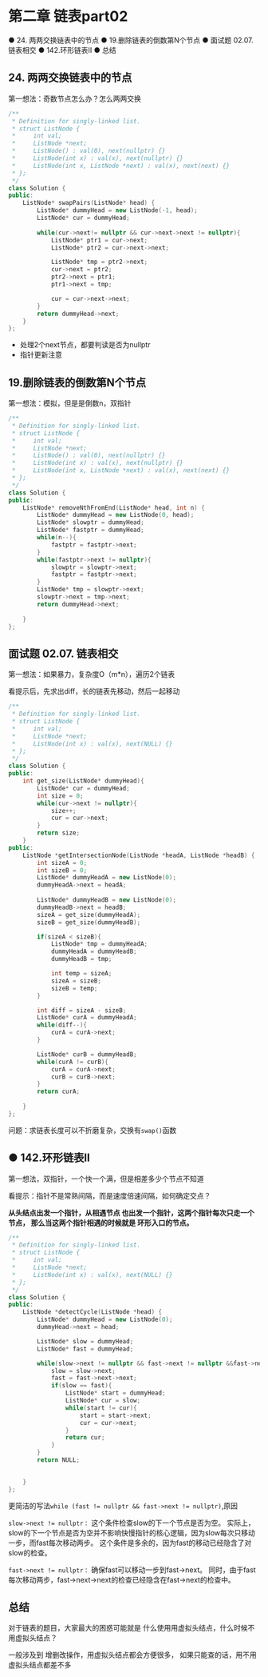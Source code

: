 # 第二章 链表part02

● 24. 两两交换链表中的节点
● 19.删除链表的倒数第N个节点
● 面试题 02.07. 链表相交
● 142.环形链表II
● 总结

## 24. 两两交换链表中的节点

第一想法：奇数节点怎么办？怎么两两交换

```cpp
/**
 * Definition for singly-linked list.
 * struct ListNode {
 *     int val;
 *     ListNode *next;
 *     ListNode() : val(0), next(nullptr) {}
 *     ListNode(int x) : val(x), next(nullptr) {}
 *     ListNode(int x, ListNode *next) : val(x), next(next) {}
 * };
 */
class Solution {
public:
    ListNode* swapPairs(ListNode* head) {
        ListNode* dummyHead = new ListNode(-1, head);
        ListNode* cur = dummyHead;
        
        while(cur->next!= nullptr && cur->next->next != nullptr){
            ListNode* ptr1 = cur->next;
            ListNode* ptr2 = cur->next->next;

            ListNode* tmp = ptr2->next;
            cur->next = ptr2;
            ptr2->next = ptr1;
            ptr1->next = tmp;

            cur = cur->next->next;
        }
        return dummyHead->next;
    }
};

```

- 处理2个next节点，都要判读是否为nullptr
- 指针更新注意

## 19.删除链表的倒数第N个节点

第一想法：模拟，但是是倒数n，双指针

```cpp
/**
 * Definition for singly-linked list.
 * struct ListNode {
 *     int val;
 *     ListNode *next;
 *     ListNode() : val(0), next(nullptr) {}
 *     ListNode(int x) : val(x), next(nullptr) {}
 *     ListNode(int x, ListNode *next) : val(x), next(next) {}
 * };
 */
class Solution {
public:
    ListNode* removeNthFromEnd(ListNode* head, int n) {
        ListNode* dummyHead = new ListNode(0, head);
        ListNode* slowptr = dummyHead;
        ListNode* fastptr = dummyHead;
        while(n--){
            fastptr = fastptr->next;
        } 
        while(fastptr->next != nullptr){
            slowptr = slowptr->next;
            fastptr = fastptr->next;
        }
        ListNode* tmp = slowptr->next;
        slowptr->next = tmp->next;
        return dummyHead->next;
        
    }
};
```

## 面试题 02.07. 链表相交

第一想法：如果暴力，复杂度O（m*n），遍历2个链表

看提示后，先求出diff，长的链表先移动，然后一起移动

```cpp
/**
 * Definition for singly-linked list.
 * struct ListNode {
 *     int val;
 *     ListNode *next;
 *     ListNode(int x) : val(x), next(NULL) {}
 * };
 */
class Solution {
public:
    int get_size(ListNode* dummyHead){
        ListNode* cur = dummyHead;
        int size = 0;
        while(cur->next != nullptr){
            size++;
            cur = cur->next;
        }
        return size;
    }
public:
    ListNode *getIntersectionNode(ListNode *headA, ListNode *headB) {
        int sizeA = 0;
        int sizeB = 0;
        ListNode* dummyHeadA = new ListNode(0);
        dummyHeadA->next = headA;
        
        ListNode* dummyHeadB = new ListNode(0);
        dummyHeadB->next = headB;
        sizeA = get_size(dummyHeadA);
        sizeB = get_size(dummyHeadB);

        if(sizeA < sizeB){
            ListNode* tmp = dummyHeadA;
            dummyHeadA = dummyHeadB;
            dummyHeadB = tmp;

            int temp = sizeA;
            sizeA = sizeB;
            sizeB = temp;
        }

        int diff = sizeA - sizeB;
        ListNode* curA = dummyHeadA;
        while(diff--){
            curA = curA->next;
        }

        ListNode* curB = dummyHeadB;
        while(curA != curB){
            curA = curA->next;
            curB = curB->next;
        }
        return curA;
        
    }
};
```

问题：求链表长度可以不折磨复杂，交换有`swap()`函数

## ● 142.环形链表II

第一想法，双指针，一个快一个满，但是相差多少个节点不知道

看提示：指针不是常熟间隔，而是速度倍速间隔，如何确定交点？

**从头结点出发一个指针，从相遇节点 也出发一个指针，这两个指针每次只走一个节点， 那么当这两个指针相遇的时候就是 环形入口的节点。**

```cpp
/**
 * Definition for singly-linked list.
 * struct ListNode {
 *     int val;
 *     ListNode *next;
 *     ListNode(int x) : val(x), next(NULL) {}
 * };
 */
class Solution {
public:
    ListNode *detectCycle(ListNode *head) {
        ListNode* dummyHead = new ListNode(0);
        dummyHead->next = head;

        ListNode* slow = dummyHead;
        ListNode* fast = dummyHead;

        while(slow->next != nullptr && fast->next != nullptr &&fast->next->next != nullptr){
            slow = slow->next;
            fast = fast->next->next;
            if(slow == fast){
                ListNode* start = dummyHead;
                ListNode* cur = slow;
                while(start != cur){
                    start = start->next;
                    cur = cur->next;
                }
                return cur;
            }
        }
        return NULL;

        
    }
};
```

更简洁的写法`while (fast != nullptr && fast->next != nullptr)`,原因

`slow->next != nullptr：`
这个条件检查slow的下一个节点是否为空。
实际上，slow的下一个节点是否为空并不影响快慢指针的核心逻辑，因为slow每次只移动一步，而fast每次移动两步。
这个条件是多余的，因为fast的移动已经隐含了对slow的检查。

`fast->next != nullptr：`
确保fast可以移动一步到fast->next。
同时，由于fast每次移动两步，fast->next->next的检查已经隐含在fast->next的检查中。

## 总结

对于链表的题目，大家最大的困惑可能就是 什么使用用虚拟头结点，什么时候不用虚拟头结点？

一般涉及到 增删改操作，用虚拟头结点都会方便很多， 如果只能查的话，用不用虚拟头结点都差不多
